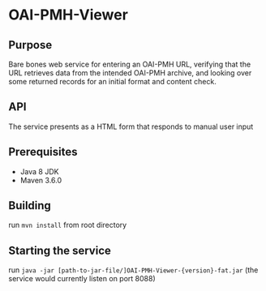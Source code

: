 # OAI-PMH-Viewer

## Purpose
Bare bones web service for entering an OAI-PMH URL, verifying that the URL retrieves data from the intended OAI-PMH archive, and looking over some returned records for an initial format and content check.

## API
The service presents as a HTML form that responds to manual user input

## Prerequisites
- Java 8 JDK
- Maven 3.6.0

## Building
run `mvn install` from root directory

## Starting the service
run `java -jar [path-to-jar-file/]OAI-PMH-Viewer-{version}-fat.jar` 
(the service would currently listen on port 8088)

